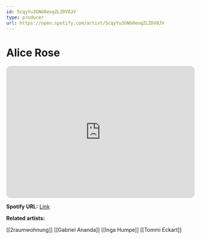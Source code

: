 ```yaml
---
id: 5cqyYu3GNG0eoqZLZDV8JV
type: producer
url: https://open.spotify.com/artist/5cqyYu3GNG0eoqZLZDV8JV
---
```

# Alice Rose

<iframe style="border-radius:12px" src="https://open.spotify.com/embed/artist/5cqyYu3GNG0eoqZLZDV8JV" width="100%" height="352" frameBorder="0" allowfullscreen="" allow="autoplay; clipboard-write; encrypted-media; fullscreen; picture-in-picture" loading="lazy"></iframe>

**Spotify URL:** [Link](https://open.spotify.com/artist/5cqyYu3GNG0eoqZLZDV8JV)

**Related artists:**

[[2raumwohnung]]
[[Gabriel Ananda]]
[[Inga Humpe]]
[[Tommi Eckart]]
